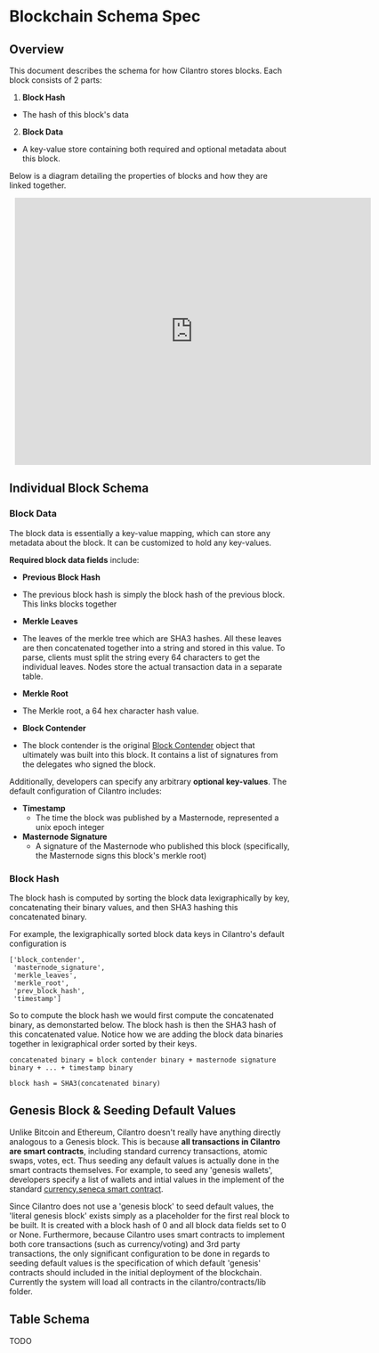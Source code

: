 # Blockchain Schema Spec

## Overview

This document describes the schema for how Cilantro stores blocks. Each block
consists of 2 parts:
1. **Block Hash**
  - The hash of this block's data
2. **Block Data**
  - A key-value store containing both required and optional metadata about this block.

Below is a diagram detailing the properties of blocks and how they are linked together.
<div style="width: 640px; height: 480px; margin: 10px; position: relative;"><iframe allowfullscreen frameborder="0" style="width:640px; height:480px" src="https://www.lucidchart.com/documents/embeddedchart/eafeb214-2e73-429e-8471-a4286dcc33bc" id="QvkUfQSfV0UG"></iframe></div>

## Individual Block Schema

### Block Data

The block data is essentially a key-value mapping, which can store any metadata
about the block. It can be customized to hold any key-values.

**Required block data fields** include:
*  **Previous Block Hash**
  - The previous block hash is simply the block hash of the previous block. This
    links blocks together
*  **Merkle Leaves**
  - The leaves of the merkle tree which are SHA3 hashes. All these leaves are then
    concatenated together into a string and stored in this value. To parse,
    clients must split the string every 64 characters to get the individual leaves.
    Nodes store the actual transaction data in a separate table.
*  **Merkle Root**
  - The Merkle root, a 64 hex character hash value.
*  **Block Contender**
  - The block contender is the original [Block Contender](https://github.com/Lamden/cilantro/blob/master/cilantro/messages/consensus/block_contender.py) object that ultimately
    was built into this block. It contains a list of signatures from the delegates
    who signed the block.

Additionally, developers can specify any arbitrary **optional key-values**. The default
configuration of Cilantro includes:
* **Timestamp**
  - The time the block was published by a Masternode, represented a unix epoch
    integer
* **Masternode Signature**
  - A signature of the Masternode who published this block (specifically, the Masternode signs this block's merkle root)

### Block Hash

The block hash is computed by sorting the block data lexigraphically by key,
concatenating their binary values, and then SHA3 hashing this concatenated binary.

For example, the lexigraphically sorted block data keys in Cilantro's default
configuration is
```
['block_contender',
 'masternode_signature',
 'merkle_leaves',
 'merkle_root',
 'prev_block_hash',
 'timestamp']
```
So to compute the block hash we would first compute the concatenated binary, as demonstarted below.
The block hash is then the SHA3 hash of this concatenated value. Notice how we are adding the
block data binaries together in lexigraphical order sorted by their keys.
```
concatenated binary = block contender binary + masternode signature binary + ... + timestamp binary

block hash = SHA3(concatenated binary)
```

## Genesis Block & Seeding Default Values

Unlike Bitcoin and Ethereum, Cilantro doesn't really have anything directly analogous to a Genesis block. This is because **all transactions in Cilantro are smart contracts**, including standard currency transactions, atomic swaps, votes, ect. Thus seeding any default values is actually done in the smart contracts themselves. For example, to seed any 'genesis wallets', developers specify a list of wallets and intial values in the implement of the standard [currency.seneca smart contract](https://github.com/Lamden/cilantro/blob/master/cilantro/contracts/lib/currency.seneca).

Since Cilantro does not use a 'genesis block' to seed default values, the 'literal genesis block'
exists simply as a placeholder for the first real block to be built. It is created
with a block hash of 0 and all block data fields set to 0 or None. Furthermore, because Cilantro uses smart contracts to implement both core transactions (such as currency/voting) and 3rd party transactions, the only significant configuration to be done in regards to seeding default values is the specification
of which default 'genesis' contracts should included in the initial deployment of
the blockchain. Currently the system will load all contracts in the cilantro/contracts/lib folder.

## Table Schema
TODO
